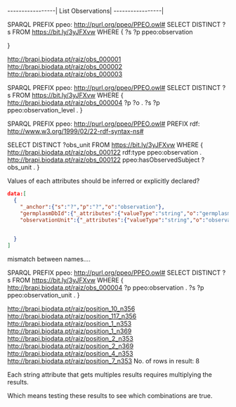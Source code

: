 
-----------------|
List Observations|
-----------------|


SPARQL
PREFIX ppeo: <http://purl.org/ppeo/PPEO.owl#>
SELECT DISTINCT ?s 
FROM <https://bit.ly/3yJFXvw>
WHERE 
  {
    ?s ?p ppeo:observation

  }




http://brapi.biodata.pt/raiz/obs_000001
http://brapi.biodata.pt/raiz/obs_000002
http://brapi.biodata.pt/raiz/obs_000003


SPARQL
PREFIX ppeo: <http://purl.org/ppeo/PPEO.owl#>
SELECT DISTINCT ?s 
FROM <https://bit.ly/3yJFXvw>
WHERE 
  {
    <http://brapi.biodata.pt/raiz/obs_000004> ?p ?o . 
    ?s ?p ppeo:observation_level .
  }



SPARQL
PREFIX ppeo: <http://purl.org/ppeo/PPEO.owl#>
PREFIX rdf: <http://www.w3.org/1999/02/22-rdf-syntax-ns#>


SELECT DISTINCT ?obs_unit
FROM <https://bit.ly/3yJFXvw>
WHERE
  {
    <http://brapi.biodata.pt/raiz/obs_000122> rdf:type  ppeo:observation .
    <http://brapi.biodata.pt/raiz/obs_000122> ppeo:hasObservedSubject ?obs_unit .
  }


Values of each attributes should be inferred or explicitly declared?
``` json
data:[
  { 
    "_anchor":{"s":"?","p":"?","o":"observation"},
    "germplasmDbId":{"_attributes":{"valueType":"string","o":"germplasmDbId"}},
    "observationUnit":{"_attributes":{"valueType":"string","o":"observation_unit"}}, //one for each position and for each study

    
  }
]

```

mismatch between names....

SPARQL
PREFIX ppeo: <http://purl.org/ppeo/PPEO.owl#>
SELECT DISTINCT ?s 
FROM <https://bit.ly/3yJFXvw>
WHERE 
  {
    <http://brapi.biodata.pt/raiz/obs_000004> ?p ppeo:observation . 
    ?s ?p ppeo:observation_unit .
  }

 http://brapi.biodata.pt/raiz/position_10_n356
 http://brapi.biodata.pt/raiz/position_117_n356
 http://brapi.biodata.pt/raiz/position_1_n353
 http://brapi.biodata.pt/raiz/position_1_n369
 http://brapi.biodata.pt/raiz/position_2_n353
 http://brapi.biodata.pt/raiz/position_2_n369
 http://brapi.biodata.pt/raiz/position_4_n353
 http://brapi.biodata.pt/raiz/position_7_n353
No. of rows in result: 8

Each string attribute that gets multiples results requires multiplying the results. 

Which means testing these results to see which combinations are true. 


